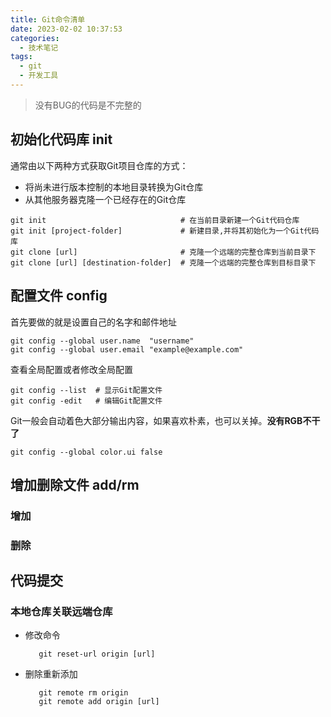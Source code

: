 ```yaml
---
title: Git命令清单
date: 2023-02-02 10:37:53
categories:
  - 技术笔记
tags: 
  - git
  - 开发工具
---
```

> 没有BUG的代码是不完整的

## 初始化代码库 init
通常由以下两种方式获取Git项目仓库的方式：
- 将尚未进行版本控制的本地目录转换为Git仓库
- 从其他服务器克隆一个已经存在的Git仓库

```commandline
git init                              # 在当前目录新建一个Git代码仓库
git init [project-folder]             # 新建目录,并将其初始化为一个Git代码库
git clone [url]                       # 克隆一个远端的完整仓库到当前目录下 
git clone [url] [destination-folder]  # 克隆一个远端的完整仓库到目标目录下
```

## 配置文件 config
首先要做的就是设置自己的名字和邮件地址
```commandline
git config --global user.name  "username"
git config --global user.email "example@example.com"
```
查看全局配置或者修改全局配置
```commandline
git config --list  # 显示Git配置文件
git config -edit   # 编辑Git配置文件  
```
Git一般会自动着色大部分输出内容，如果喜欢朴素，也可以关掉。**没有RGB不干了**
```commandline
git config --global color.ui false
```
## 增加删除文件 add/rm

### 增加


### 删除

## 代码提交


### 本地仓库关联远端仓库

- 修改命令
  ```commandline
     git reset-url origin [url]
  ```
- 删除重新添加
  ```commandline
     git remote rm origin 
     git remote add origin [url]
  ```
